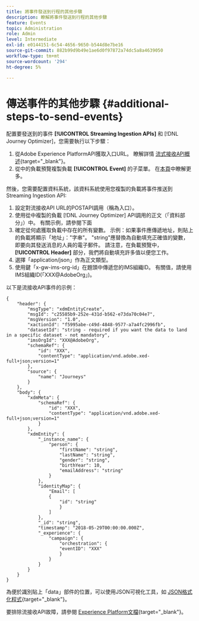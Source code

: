 ```yaml
---
title: 將事件發送到行程的其他步驟
description: 瞭解將事件發送到行程的其他步驟
feature: Events
topic: Administration
role: Admin
level: Intermediate
exl-id: e0144151-6c54-4656-9650-b544d8e7be16
source-git-commit: 882b99d9b49e1ae6d0f97872a74dc5a8a4639050
workflow-type: tm+mt
source-wordcount: '294'
ht-degree: 5%

---
```


# 傳送事件的其他步驟 {#additional-steps-to-send-events}

配置要發送到的事件 **[!UICONTROL Streaming Ingestion APIs]** 和 [!DNL Journey Optimizer]，您需要執行以下步驟：

1. 從Adobe Experience PlatformAPI獲取入口URL。 瞭解詳情 [流式接收API概述](https://experienceleague.adobe.com/docs/experience-platform/ingestion/streaming/overview.html?lang=zh-Hant){target=&quot;_blank&quot;}。
1. 從中的負載預覽複製負載 **[!UICONTROL Event]** 的子菜單。 在[本頁](../event/about-creating.md#define-the-payload-fields)中瞭解更多。

然後，您需要配置資料系統，該資料系統使用您複製的負載將事件推送到Streaming Ingestion API:

1. 設定對流接收API URL的POSTAPI調用（稱為入口）。
1. 使用從中複製的負載 [!DNL Journey Optimizer] API調用的正文（「資料部分」）中。 有關示例，請參閱下面
1. 確定從何處獲取負載中存在的所有變數。 示例：如果事件應傳遞地址，則貼上的負載將顯示「地址」：&quot;字串&quot;。 &quot;string&quot;應替換為自動填充正確值的變數，即要向其發送消息的人員的電子郵件。 請注意，在負載預覽中， **[!UICONTROL Header]** 部分，我們將自動填充許多值以便您工作。
1. 選擇「application/json」作為正文類型。
1. 使用鍵「x-gw-ims-org-id」在題頭中傳遞您的IMS組織ID。 有關值，請使用IMS組織ID(「XXX@AdobeOrg」)。

以下是流接收API事件的示例：

```
{
    "header": {
        "msgType": "xdmEntityCreate",
        "msgId": "c25585b9-252e-431d-b562-e73da70c04e7",
        "msgVersion": "1.0",
        "xactionId": "f5995abe-c49d-4848-9577-a7a4fc2996fb",
        "datasetId": "string - required if you want the data to land in a specific dataset - not mandatory",
        "imsOrgId": "XXX@AdobeOrg",
        "schemaRef": {
            "id": "XXX",
            "contentType": "application/vnd.adobe.xed-full+json;version=1"
        },
        "source": {
            "name": "Journeys"
        }
    },
    "body": {
        "xdmMeta": {
            "schemaRef": {
                "id": "XXX",
                "contentType": "application/vnd.adobe.xed-full+json;version=1"
            }
        },
        "xdmEntity": {
            "_instance_name": {
                "person": {
                    "firstName": "string",
                    "lastName": "string",
                    "gender": "string",
                    "birthYear": 10,
                    "emailAddress": "string"
                }
            },
            "identityMap": {
                "Email": [
                {
                    "id": "string"
                    }
                ]
            },
            "_id": "string",
            "timestamp": "2018-05-29T00:00:00.000Z",
            "_experience": {
                "campaign": {
                    "orchestration": {
                    "eventID": "XXX"
                    }
                }
            }
        }
    }
}
```

為便於識別貼上「data」部件的位置，可以使用JSON可視化工具，如 [JSON格式化程式](https://jsonformatter.curiousconcept.com){target=&quot;_blank&quot;}。

要排除流接收API故障，請參閱 [Experience Platform文檔](https://experienceleague.adobe.com/docs/experience-platform/ingestion/streaming/troubleshooting.html){target=&quot;_blank&quot;}。
